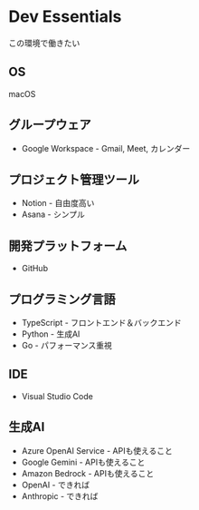 # Dev Essentials

この環境で働きたい

## OS
macOS

## グループウェア
- Google Workspace - Gmail, Meet, カレンダー

## プロジェクト管理ツール
- Notion - 自由度高い
- Asana - シンプル

## 開発プラットフォーム
- GitHub

## プログラミング言語
- TypeScript - フロントエンド＆バックエンド
- Python - 生成AI
- Go - パフォーマンス重視

## IDE
- Visual Studio Code

## 生成AI
- Azure OpenAI Service - APIも使えること
- Google Gemini - APIも使えること
- Amazon Bedrock - APIも使えること
- OpenAI - できれば
- Anthropic - できれば